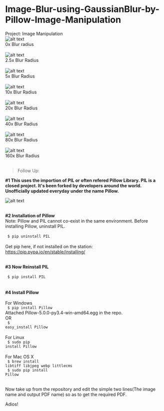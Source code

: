 # Image-Blur-using-GaussianBlur-by-Pillow-Image-Manipulation
Project: Image Manipulation
<br>
![alt text](https://github.com/yashpathack/Image-Blur-using-GaussianBlur-by-Pillow-Image-Manipulation/blob/master/Resources/0.jpg)<br/>0x Blur radius<br/><br/>
![alt text](https://github.com/yashpathack/Image-Blur-using-GaussianBlur-by-Pillow-Image-Manipulation/blob/master/Resources/2.5.PNG)<br/>2.5x Blur Radius<br/><br/> 
![alt text](https://github.com/yashpathack/Image-Blur-using-GaussianBlur-by-Pillow-Image-Manipulation/blob/master/Resources/5.PNG)<br/>5x Blur Radius<br/><br/>
![alt text](https://github.com/yashpathack/Image-Blur-using-GaussianBlur-by-Pillow-Image-Manipulation/blob/master/Resources/10.PNG)<br/>10x Blur Radius<br/><br/>
![alt text](https://github.com/yashpathack/Image-Blur-using-GaussianBlur-by-Pillow-Image-Manipulation/blob/master/Resources/20.PNG)<br/>20x Blur Radius<br/><br/>
![alt text](https://github.com/yashpathack/Image-Blur-using-GaussianBlur-by-Pillow-Image-Manipulation/blob/master/Resources/40.PNG)<br/>40x Blur Radius<br/><br/>
![alt text](https://github.com/yashpathack/Image-Blur-using-GaussianBlur-by-Pillow-Image-Manipulation/blob/master/Resources/80.PNG)<br/>80x Blur Radius<br/><br/>
![alt text](https://github.com/yashpathack/Image-Blur-using-GaussianBlur-by-Pillow-Image-Manipulation/blob/master/Resources/160.PNG)<br/>160x Blur Radius<br/><br/>




>Follow Up: </br>

<b>#1 This uses the importion of PIL or often refered Pillow Library. PIL is a closed project. It's been forked by developers around the world. Unofficially updated everyday under the name Pillow.</b>

![alt text](https://github.com/yashpathack/Print-Images-to-PDF/blob/master/pillowimage.jpg)<br/><br/>

<b>#2 Installation of Pillow</b></br>
Note: Pillow and PIL cannot co-exist in the same environment. Before installing Pillow, uninstall PIL.<br/>
</br><code> 
$ pip uninstall PIL
</code></br></br>Get pip here, if not installed on the station: https://pip.pypa.io/en/stable/installing/</br></br>

<b>#3 Now Reinstall PIL</b></br>
</br><code> 
$ pip install PIL
</code></br>
</br>
<b>#4 Install Pillow</b></br>
</br>
For Windows</br>
<code> 
$ pip install Pillow
</code></br>
Attached Pillow-5.0.0-py3.4-win-amd64.egg in the repo.
</br>
OR
</br><code> 
$ easy_install Pillow
</code></br></br>
For Linux</br>
<code> 
$ sudo pip install Pillow
</code></br></br>
For Mac OS X</br>
<code> 
$ brew install libtiff libjpeg webp littlecms
</code></br>
<code> 
$ sudo pip install Pillow
</code></br></br>




Now take up  from the repository and edit the simple two lines(The image name and output PDF name) so as to get the required PDF.

Adios!

